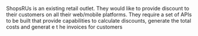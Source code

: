 ShopsRUs
is an existing retail outlet. They would like to provide discount to their customers on all their web/mobile platforms.
They require a set of APIs to be built that provide capabilities to calculate discounts, generate the total costs and generat e t he
invoices for customers
